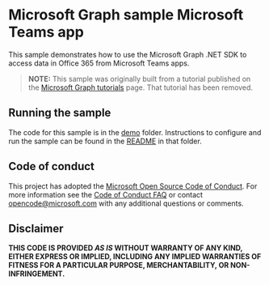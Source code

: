 # Microsoft Graph sample Microsoft Teams app

This sample demonstrates how to use the Microsoft Graph .NET SDK to access data in Office 365 from Microsoft Teams apps.

> **NOTE:** This sample was originally built from a tutorial published on the [Microsoft Graph tutorials](https://docs.microsoft.com/graph/tutorials) page. That tutorial has been removed.

## Running the sample

The code for this sample is in the [demo](demo) folder. Instructions to configure and run the sample can be found in the [README](demo/README.md) in that folder.

## Code of conduct

This project has adopted the [Microsoft Open Source Code of Conduct](https://opensource.microsoft.com/codeofconduct/). For more information see the [Code of Conduct FAQ](https://opensource.microsoft.com/codeofconduct/faq/) or contact [opencode@microsoft.com](mailto:opencode@microsoft.com) with any additional questions or comments.

## Disclaimer

**THIS CODE IS PROVIDED _AS IS_ WITHOUT WARRANTY OF ANY KIND, EITHER EXPRESS OR IMPLIED, INCLUDING ANY IMPLIED WARRANTIES OF FITNESS FOR A PARTICULAR PURPOSE, MERCHANTABILITY, OR NON-INFRINGEMENT.**
